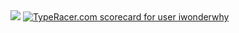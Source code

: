 <img src="https://media.giphy.com/media/dS1rQkeAlZbmo/giphy.gif">
<a href="https://data.typeracer.com/pit/profile?user=iwonderwhy&ref=badge" target="_top"><img src="https://data.typeracer.com/misc/badge?user=iwonderwhy" border="0" alt="TypeRacer.com scorecard for user iwonderwhy"/></a>
